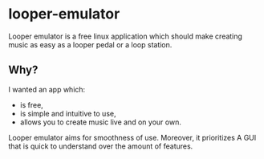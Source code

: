 # looper-emulator
Looper emulator is a free linux application which should make creating music as easy as a looper pedal or a loop station.

## Why?
I wanted an app which:
- is free,
- is simple and intuitive to use,
- allows you to create music live and on your own.

Looper emulator aims for smoothness of use. Moreover, it prioritizes A GUI that is quick to understand over the amount of features.
